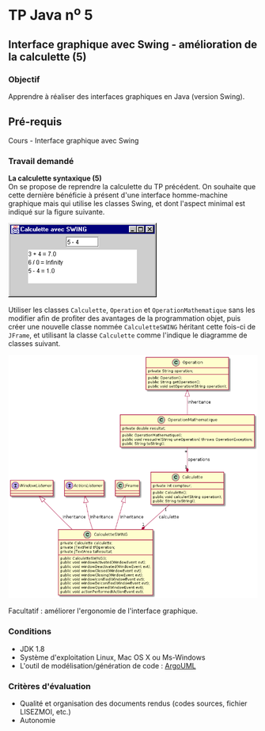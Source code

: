 # TP Java n<sup>o</sup> 5

## Interface graphique avec Swing - amélioration de la calculette (5)

### Objectif
Apprendre à réaliser des interfaces graphiques en Java (version Swing).

## Pré-requis
Cours - Interface graphique avec Swing

### Travail demandé
**La calculette syntaxique (5)**  
On se propose de reprendre la calculette du TP précédent. On souhaite que cette dernière bénéficie à présent d'une interface homme-machine graphique mais qui utilise les classes Swing, et dont l'aspect minimal est indiqué sur la figure suivante.

![IHM](tp05/calculette.png)

Utiliser les classes `Calculette`, `Operation` et `OperationMathematique` sans les modifier afin de profiter des avantages de la programmation objet, puis créer une nouvelle classe nommée `CalculetteSWING` héritant cette fois-ci de `JFrame`, et utilisant la classe `Calculette` comme l'indique le diagramme de classes suivant.

![Diagramme de classes](tp05/classes.png)

Facultatif : améliorer l'ergonomie de l'interface graphique.

### Conditions
*   JDK 1.8
*   Système d'exploitation Linux, Mac OS X ou Ms-Windows
*   L'outil de modélisation/génération de code : [ArgoUML](http://argouml-fr.tigris.org/)

### Critères d'évaluation
*   Qualité et organisation des documents rendus (codes sources, fichier LISEZMOI, etc.)
*   Autonomie
